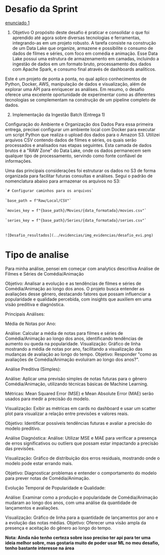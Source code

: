 # Desafio da Sprint 

[enunciado 1](../evidencias/Img_Desafio/Img_Desafio.png)



1. Objetivo
O propósito deste desafio é praticar e consolidar o que foi aprendido até agora sobre diversas tecnologias e ferramentas, integrando-as em um projeto robusto. A tarefa consiste na construção de um Data Lake que organize, armazene e possibilite o consumo de dados de filmes e séries, com foco em comédia e animação. Esse Data Lake possui uma estrutura de armazenamento em camadas, incluindo a ingestão de dados em um formato bruto, processamento dos dados com Apache Spark, e consumo final através de dashboards analíticos.

Este é um projeto de ponta a ponta, no qual aplico conhecimentos de Python, Docker, AWS, manipulação de dados e visualização, além de explorar uma API para enriquecer as análises. Em resumo, o desafio oferece uma excelente oportunidade de experimentar como as diferentes tecnologias se complementam na construção de um pipeline completo de dados.

2. Implementação da Ingestão Batch (Entrega 1)

Configuração do Ambiente e Organização dos Dados
Para essa primeira entrega, precisei configurar um ambiente local com Docker para executar um script Python que realiza o upload dos dados para o Amazon S3. Utilizei arquivos CSV contendo dados de filmes e séries, os quais serão processados e analisados nas etapas seguintes. Esta camada de dados brutos é a "RAW Zone" do Data Lake, onde os dados permanecem sem qualquer tipo de processamento, servindo como fonte confiável de informações.

Uma das principais considerações foi estruturar os dados no S3 de forma organizada para facilitar futuras consultas e análises. Segui o padrão de nomenclatura abaixo para armazenar os arquivos no S3:


    `# Configurar caminhos para os arquivos`

    `base_path = f"Raw/Local/CSV"`

    `movies_key = f"{base_path}/Movies/{data_formatada}/movies.csv"`
    
    `series_key = f"{base_path}/Series/{data_formatada}/series.csv"`


    ![Desafio_resultados](../evidencias/img_evidencias/desafio_evi.png)










# Tipo de analise 

Para minha análise, pensei em começar com analytics descritiva Análise de Filmes e Séries de Comédia/Animação


Objetivo: Analisar a evolução e as tendências de filmes e séries de Comédia/Animação ao longo dos anos. O projeto busca entender as avaliações desse gênero, destacando fatores que possam influenciar a popularidade e qualidade percebida, com insights que auxiliem em uma visão preditiva e diagnóstica.

Principais Análises:

Média de Notas por Ano:

Análise: Calcular a média de notas para filmes e séries de Comédia/Animação ao longo dos anos, identificando tendências de aumento ou queda na popularidade.
Visualização: Gráfico de linha mostrando a média de notas por ano, facilitando a visualização das mudanças de avaliação ao longo do tempo.
Objetivo: Responder "como as avaliações de Comédia/Animação evoluíram ao longo dos anos?".

Análise Preditiva (Simples):

Análise: Aplicar uma previsão simples de notas futuras para o gênero Comédia/Animação, utilizando técnicas básicas de Machine Learning.

Métricas: Mean Squared Error (MSE) e Mean Absolute Error (MAE) serão usados para medir a precisão do modelo.

Visualização: Exibir as métricas em cards no dashboard e usar um scatter plot para visualizar a relação entre previsões e valores reais.

Objetivo: Identificar possíveis tendências futuras e avaliar a precisão do modelo preditivo.

Análise Diagnóstica:
Análise: Utilizar MSE e MAE para verificar a presença de erros significativos ou outliers que possam estar impactando a precisão das previsões.

Visualização: Gráfico de distribuição dos erros residuais, mostrando onde o modelo pode estar errando mais.

Objetivo: Diagnosticar problemas e entender o comportamento do modelo para prever notas de Comédia/Animação.

Evolução Temporal de Popularidade e Qualidade:

Análise: Examinar como a produção e popularidade de Comédia/Animação mudaram ao longo dos anos, com uma análise da quantidade de lançamentos e avaliações.

Visualização: Gráfico de linha para a quantidade de lançamentos por ano e a evolução das notas médias.
Objetivo: Oferecer uma visão ampla da presença e aceitação do gênero ao longo do tempo.


**Nota: Ainda não tenho certeza sobre isso preciso ter api para ter uma ideia melhor sobre, mas gostaria muito de poder usar ML no meu desafio, tenho bastante interesse na área**
